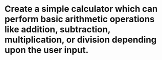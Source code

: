 # Create a simple calculator which can perform basic arithmetic operations like addition, subtraction, multiplication, or division depending upon the user input.
